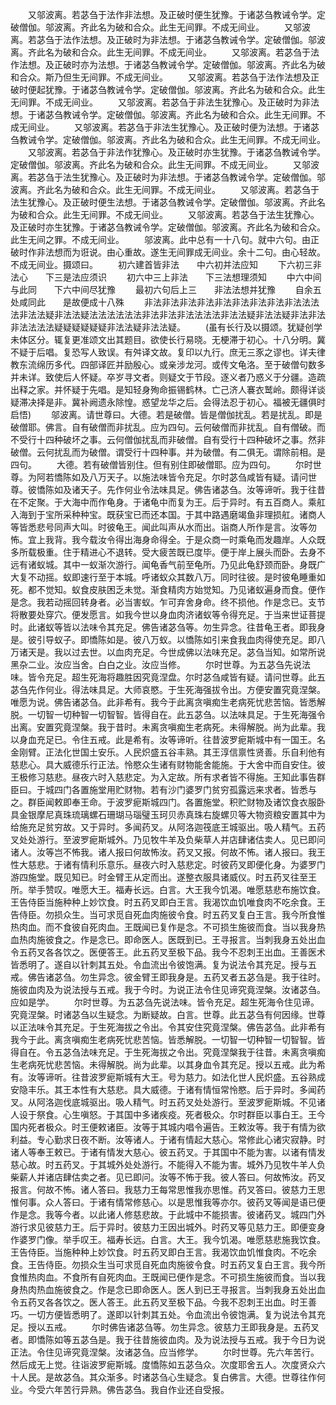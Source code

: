 <!-- { "loadSidebar": true } -->
　　又邬波离。若苾刍于法作非法想。及正破时便生犹豫。于诸苾刍教诫令学。定破僧伽。邬波离。齐此名为破和合众。此生无间罪。不成无间业。
　　又邬波离。若苾刍于法作法想。及正破时为非法想。于诸苾刍教诫令学。定破僧伽。邬波离。齐此名为破和合众。此生无间罪。不成无间业。
　　又邬波离。若苾刍于法作法想。及正破时亦为法想。于诸苾刍教诫令学。定破僧伽。邬波离。齐此名为破和合众。斯乃但生无间罪。不成无间业。
　　又邬波离。若苾刍于法作法想及正破时便起犹豫。于诸苾刍教诫令学。定破僧伽。邬波离。齐此名为破和合众。此生无间罪。不成无间业。
　　又邬波离。若苾刍于非法生犹豫心。及正破时为非法想。于诸苾刍教诫令学。定破僧伽。邬波离。齐此名为破和合众。此生无间罪。不成无间业。
　　又邬波离。若苾刍于非法生犹豫心。及正破时便为法想。于诸苾刍教诫令学。定破僧伽。邬波离。齐此名为破和合众。此生无间罪。不成无间业。
　　又邬波离。若苾刍于非法作犹豫心。及正破时亦生犹豫。于诸苾刍教诫令学。定破僧伽。邬波离。齐此名为破和合众。此生无间罪。不成无间业。
　　又邬波离。若苾刍于法生犹豫心。及正破时为非法想。于诸苾刍教诫令学。定破僧伽。邬波离。齐此名为破和合众。此生无间罪。不成无间业。
　　又邬波离。若苾刍于法生犹豫心。及正破时便生法想。于诸苾刍教诫令学。定破僧伽。邬波离。齐此名为破和合众。此生无间罪。不成无间业。
　　又邬波离。若苾刍于法生犹豫心。及正破时亦生犹豫。于诸苾刍教诫令学。定破僧伽。邬波离。齐此名为破和合众。此生无间之罪。不成无间业。
　　邬波离。此中总有一十八句。就中六句。由正破时作非法想而为诳说。由心重故。遂生无间罪成无间业。余十二句。由心轻故。不成无间业。摄颂曰。
　　初六建首皆非法　　中六初并法应知
　　下六初三非法心　　下三是法应须识
　　初六中三上非法　　下三法想理须知
　　中六中间与此同　　下六中间尽犹豫
　　最初六句后上三　　非法法想并犹豫
　　自余五处咸同此　　是故便成十八殊
　　非法非法非法非法非法非法非法非法非法法法法非法法疑非法法疑法法法法法法非法非法非法法法法非法法疑非法法疑非法非法非法法法法疑疑疑疑疑疑非法法疑非法法疑。
　　(虽有长行及以摄颂。犹疑创学未体区分。辄复更准颂文出其题目。欲使长行易晓。无梗滞于初心。十八分明。冀不疑于后唱。复恐写人致误。有舛译文故。复印以九行。庶无三豕之谬也。详夫律教东流绵历多代。四部译匠并励殷心。或亲涉龙河。或传文龟洛。至于破僧句数多并未详。致使后人怀疑。卒岁寻文者。则疑文于节段。逐义者乃惑义于分疆。造疏出释之家。并怀疑于先唱。是知轻身殉命振锡鹤林。亡己济人褰衣鹫岭。颇得详谈疑滞决择是非。冀补阙遗永除惶。惑望龙华之后。会得法忍于初心。福被无疆俱时启悟)
　　邬波离。请世尊曰。大德。若是破僧。皆是僧伽扰乱。若是扰乱。即是破僧耶。佛言。自有破僧而非扰乱。应为四句。云何破僧而非扰乱。自有僧破。而不受行十四种破坏之事。云何僧伽扰乱而非破僧。自有受行十四种破坏之事。然非破僧。云何扰乱而为破僧。谓受行十四种事。并为破僧。有二俱无。谓除前相。是四句。
　　大德。若有破僧皆别住。但有别住即破僧耶。应为四句。
　　尔时世尊。为阿若憍陈如及八万天子。以施法味皆令充足。尔时苾刍咸皆有疑。请问世尊。彼憍陈如及诸天子。先作何业令法味具足。佛告诸苾刍。汝等谛听。我于往昔在不定聚。于大海中而作龟身。于诸龟中而复为王。后于异时。有五百商人。乘舡入海到于宝所采种种宝。既获宝已而还本国。于其中路遇磨竭鱼非理损舡。诸商人等皆悉悲号同声大叫。时彼龟王。闻此叫声从水而出。诣商人所作是言。汝等勿怖。宜上我背。我今载汝令得出海身命得全。于是众商一时乘龟而发趣岸。人众既多所载极重。住于精进心不退转。受大疲苦既已度毕。便于岸上展头而卧。去身不远有诸蚁城。其中一蚁渐次游行。闻龟香气前至龟所。乃见此龟舒颈而卧。身既广大复不动摇。蚁即速行至于本城。呼诸蚁众其数八万。同时往彼。是时彼龟睡重如死。都不觉知。蚁食皮肤困乏未觉。渐食精肉方始觉知。乃见诸蚁遍身而食。便作是念。我若动摇回转身者。必当害蚁。乍可弃舍身命。终不损他。作是念已。支节将散要处穿穴。便发愿言。如我今世以身血肉济诸蚁等令得充足。于当来世证菩提时。此诸蚁等皆以法味令其充足。佛告诸苾刍等。勿生异念。往昔龟王者。即我身是。彼引导蚁子。即憍陈如是。彼八万蚁。以憍陈如引来食我血肉得使充足。即八万诸天是。我以过去世。以血肉充足。今世成佛以法味充足。苾刍当知。如常所说黑杂二业。汝应当舍。白白之业。汝应当修。
　　尔时世尊。为五苾刍先说法味。皆令充足。超生死海将趣胜因究竟涅盘。尔时苾刍咸皆有疑。请问世尊。此五苾刍先作何业。得法味具足。大师哀愍。于生死海强拔令出。方便安置究竟涅槃。唯愿为说。佛告诸苾刍。此非希有。我今于此离贪嗔痴生老病死忧悲苦恼。皆悉解脱。一切智一切种智一切智智。皆得自在。此五苾刍。以法味具足。于生死海强令出离。安置究竟涅槃。我于昔时。未离贪嗔痴生老病死。未得解脱。尚为此辈。我以身血充足已。令住五戒。此是希有。汝等谛听。往昔波罗痆斯城中有一国王。名金刚臂。正法化世国土安乐。人民炽盛五谷丰熟。其王淳信禀性贤善。乐自利他有慈悲心。具大威德乐行正法。怜愍众生诸有财物能舍能施。于大舍中而自安住。彼王极修习慈悲。昼夜六时入慈悲定。为入定故。所有求者皆不得施。王知此事告群臣曰。于城四门各置施堂用贮财物。若有沙门婆罗门贫穷孤露远来求者。皆悉与之。群臣闻敕即奉王命。于波罗痆斯城四门。各置施堂。积贮财物及诸饮食衣服卧具金银摩尼真珠琉璃螺石珊瑚马瑙璧玉珂贝赤真珠右旋螺贝等大物资粮安置其中为给施充足贫穷故。又于异时。多闻药叉。从阿洛迦筏底王城驱出。吸人精气。五药叉处处游行。至波罗痆斯城外。乃见牧牛羊及负柴草人并店肆诸估卖人。见已即问诸人。汝等岂不怖我。诸人报曰何故怖汝。药叉又报。何故不怖。诸人报曰。我王性大慈悲。于诸有情利乐意乐。昼夜六时入慈悲定。时彼药叉即便化身。为婆罗门游四施堂。既见知已。时金臂王从定而出。遂整衣服具诸威仪。时五药叉往至王所。举手赞叹。唯愿大王。福寿长远。白言。大王我今饥渴。唯愿慈悲布施饮食。王告侍臣当施种种上妙饮食。时五药叉即白王言。我渴饮血饥唯食肉不吃余食。王告侍臣。勿损众生。当可求觅自死血肉施彼令食。时五药叉复白王言。我今所食惟热肉血。而不食彼自死肉血。王既闻已复作是念。不可损生施彼而食。当以我身热血热肉施彼食之。作是念已。即命医人。医既到已。王寻报言。当刺我身五处出血令五药叉各各饮之。医便答王。此五药叉至极下品。我今不忍刺王出血。王善医术皆悉明了。遂自以针刺其五处。令血流出令彼饱满。复为说法令其充足。授与五戒。佛告诸苾刍。勿生异念。彼金臂王即我身是。五药叉者五苾刍是。我于往时。施彼血肉及为说法授与五戒。我于今时。为说正法令住见谛究竟涅槃。汝诸苾刍。应如是学。
　　尔时世尊。为五苾刍先说法味。皆令充足。超生死海令住见谛。究竟涅槃。时诸苾刍以生疑念。为断疑故。白言。世尊。此五苾刍有何因缘。世尊以正法味令其充足。于生死海拔之令出。令其安住究竟涅槃。佛告苾刍。此非希有我今于此。离贪嗔痴生老病死忧悲苦恼。皆悉解脱。一切智一切种智一切智智。皆得自在。令五苾刍法味充足。于生死海拔之令出。究竟涅槃我于往昔。未离贪嗔痴生老病死忧悲苦恼。未得解脱。尚为此辈。以其身血令其充足。授以五戒。此为希有。汝等谛听。往昔波罗痆斯城有大王。号为慈力。如法化世人民炽盛。五谷熟成安隐丰乐。其王本性有大慈悲。具大威德。于诸有情恒常怜愍。后于异时。多闻药叉。从阿洛迦伐底城驱出。吸人精气。时五药叉处处游行。至波罗痆斯城。不见诸人设于祭食。心生嗔怒。于其国中多诸疾疫。死者极众。尔时群臣以事白王。王今国内死者极众。时王便敕诸臣。汝等于其城内唱令遍告。王敕汝等。我于有情为欲利益。专心勤求日夜不断。汝等诸人。于诸有情起大慈心。常修此心诸灾寂静。时诸人等奉王敕已。于诸有情发大慈心。彼五药叉。于其国中不能为害。以诸有情发慈心故。时五药叉。于其城外处处游行。不能得入不能为害。城外乃见牧牛羊人负柴薪人并诸店肆估卖之者。见已即问。汝等不怖于我。彼人答曰。何故怖汝。药叉报言。何故不怖。诸人答曰。我慈力王每常思惟我亦思惟。药叉答曰。彼慈力王思惟何事。众人答曰。于诸有情常修慈心。以是思惟我等亦尔。彼药叉等闻是语已便作是念。我等今者。以此诸人修慈悲故。于此城中不能损害。彼诸药叉。城四门外游行求见彼慈力王。后于异时。彼慈力王因出城外。时药叉等见慈力王。即便变身作婆罗门像。举手叹王。福寿长远。白言。大王。我今饥渴。唯愿慈悲施我饮食。王告侍臣。当施种种上妙饮食。时五药叉即白王言。我渴饮血饥惟食肉。不吃余食。王告侍臣。勿损众生当可求觅自死血肉施彼令食。时五药叉复白王言。我今所食惟热肉血。不食所有自死肉血。王既闻已便作是念。不可损生施彼而食。当以我身热肉热血施彼食之。作是念已即命医人。医人到已王寻报言。当刺我身五处出血令五药叉各各饮之。医人答王。此五药叉至极下品。今我不忍刺王出血。时王善巧。一切方便皆悉明了。遂即以针刺其五处。令血流出令彼饱满。复为说法令其充足。授以五戒。
　　尔时佛告诸苾刍等。勿生异念。彼慈力王即我身是。五药叉者。即憍陈如等五苾刍是。我于往昔施彼血肉。及为说法授与五戒。我于今日为说正法。令住见谛究竟涅槃。汝诸苾刍。应当修学。
　　尔时世尊。先六年苦行。然后成无上觉。往诣波罗痆斯城。度憍陈如五苾刍众。次度耶舍五人。次度贤众六十人民。是故苾刍。其众渐多。时诸苾刍心生疑念。复白佛言。大德。世尊往作何业。今受六年苦行异熟。佛告苾刍。我自作业还自受报。
